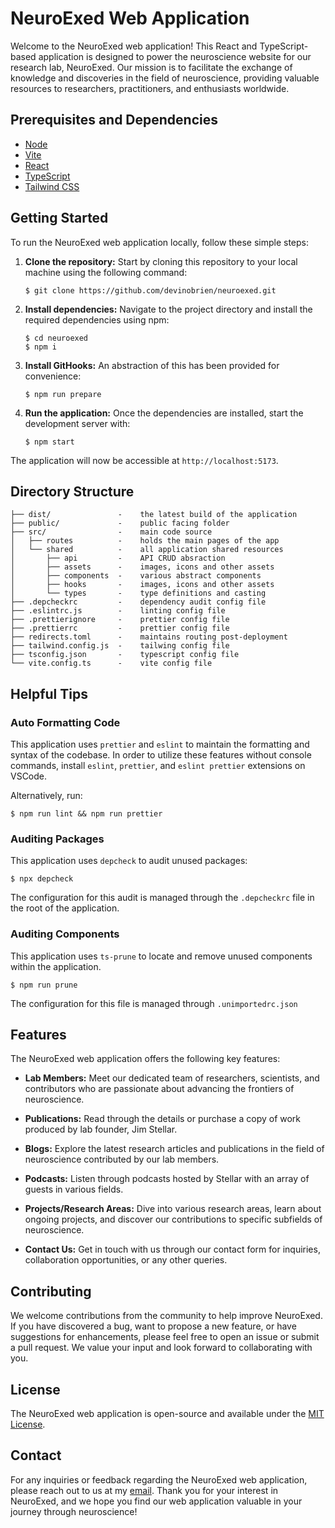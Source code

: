 # NeuroExed Web Application

Welcome to the NeuroExed web application! This React and TypeScript-based application is designed to power the neuroscience website for our research lab, NeuroExed. Our mission is to facilitate the exchange of knowledge and discoveries in the field of neuroscience, providing valuable resources to researchers, practitioners, and enthusiasts worldwide.

## Prerequisites and Dependencies

- [Node](https://nodejs.org/en/download)
- [Vite](https://vitejs.dev/)
- [React](https://react.dev/)
- [TypeScript](https://www.typescriptlang.org/)
- [Tailwind CSS](https://tailwindcss.com/)

## Getting Started

To run the NeuroExed web application locally, follow these simple steps:

1. **Clone the repository:** Start by cloning this repository to your local machine using the following command:

   ```
   $ git clone https://github.com/devinobrien/neuroexed.git
   ```

2. **Install dependencies:** Navigate to the project directory and install the required dependencies using npm:

   ```
   $ cd neuroexed
   $ npm i
   ```

3. **Install GitHooks:** An abstraction of this has been provided for convenience:

   ```
   $ npm run prepare
   ```

4. **Run the application:** Once the dependencies are installed, start the development server with:

   ```
   $ npm start
   ```

The application will now be accessible at `http://localhost:5173`.

## Directory Structure

```
├── dist/               -    the latest build of the application
├── public/             -    public facing folder
├── src/                -    main code source
│   ├── routes          -    holds the main pages of the app
│   └── shared          -    all application shared resources
│       ├── api         -    API CRUD absraction
│       ├── assets      -    images, icons and other assets
│       ├── components  -    various abstract components
│       ├── hooks       -    images, icons and other assets
│       └── types       -    type definitions and casting
├── .depcheckrc         -    dependency audit config file
├── .eslintrc.js        -    linting config file
├── .prettierignore     -    prettier config file
├── .prettierrc         -    prettier config file
├── redirects.toml      -    maintains routing post-deployment
├── tailwind.config.js  -    tailwing config file
├── tsconfig.json       -    typescript config file
└── vite.config.ts      -    vite config file
```

## Helpful Tips

### Auto Formatting Code

This application uses `prettier` and `eslint` to maintain the formatting and syntax of the codebase. In order to utilize these features without console commands, install `eslint`, `prettier`, and `eslint prettier` extensions on VSCode.

Alternatively, run:

```
$ npm run lint && npm run prettier
```

### Auditing Packages

This application uses `depcheck` to audit unused packages:

```
$ npx depcheck
```

The configuration for this audit is managed through the `.depcheckrc` file in the root of the application.

### Auditing Components

This application uses `ts-prune` to locate and remove unused components within the application.

```
$ npm run prune
```

The configuration for this file is managed through `.unimportedrc.json`

## Features

The NeuroExed web application offers the following key features:

- **Lab Members:** Meet our dedicated team of researchers, scientists, and contributors who are passionate about advancing the frontiers of neuroscience.

- **Publications:** Read through the details or purchase a copy of work produced by lab founder, Jim Stellar.

- **Blogs:** Explore the latest research articles and publications in the field of neuroscience contributed by our lab members.

- **Podcasts:** Listen through podcasts hosted by Stellar with an array of guests in various fields.

- **Projects/Research Areas:** Dive into various research areas, learn about ongoing projects, and discover our contributions to specific subfields of neuroscience.

- **Contact Us:** Get in touch with us through our contact form for inquiries, collaboration opportunities, or any other queries.

## Contributing

We welcome contributions from the community to help improve NeuroExed. If you have discovered a bug, want to propose a new feature, or have suggestions for enhancements, please feel free to open an issue or submit a pull request. We value your input and look forward to collaborating with you.

## License

The NeuroExed web application is open-source and available under the [MIT License](LICENSE).

## Contact

For any inquiries or feedback regarding the NeuroExed web application, please reach out to us at my [email](mailto:devinobrien@icloud.com). Thank you for your interest in NeuroExed, and we hope you find our web application valuable in your journey through neuroscience!
